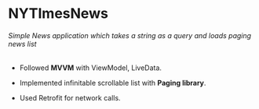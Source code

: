 # NYTImesNews
###### Simple News application which takes a string as a query and loads paging news list

- Followed **MVVM** with ViewModel, LiveData.

- Implemented infinitable scrollable list with **Paging library**.

- Used Retrofit for network calls.
